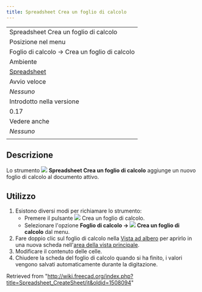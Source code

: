 ```yaml
---
title: Spreadsheet Crea un foglio di calcolo
---
```

|  |
| --- |
| Spreadsheet Crea un foglio di calcolo |
| Posizione nel menu |
| Foglio di calcolo → Crea un foglio di calcolo |
| Ambiente |
| [Spreadsheet](/Spreadsheet_Workbench/it "Spreadsheet Workbench/it") |
| Avvio veloce |
| *Nessuno* |
| Introdotto nella versione |
| 0.17 |
| Vedere anche |
| *Nessuno* |
|  |

## Descrizione

Lo strumento ![](/images/Spreadsheet_CreateSheet.svg) **Spreadsheet Crea un foglio di calcolo** aggiunge un nuovo foglio di calcolo al documento attivo.

## Utilizzo

1. Esistono diversi modi per richiamare lo strumento:
   * Premere il pulsante ![](/images/Spreadsheet_CreateSheet.svg) Crea un foglio di calcolo.
   * Selezionare l'opzione **Foglio di calcolo → ![](/images/Spreadsheet_CreateSheet.svg) Crea un foglio di calcolo** dal menu.
2. Fare doppio clic sul foglio di calcolo nella [Vista ad albero](/Tree_view/it "Tree view/it") per aprirlo in una nuova scheda nell'[area della vista principale](/Main_view_area/it "Main view area/it").
3. Modificare il contenuto delle celle.
4. Chiudere la scheda del foglio di calcolo quando si ha finito, i valori vengono salvati automaticamente durante la digitazione.

Retrieved from "<http://wiki.freecad.org/index.php?title=Spreadsheet_CreateSheet/it&oldid=1508094>"